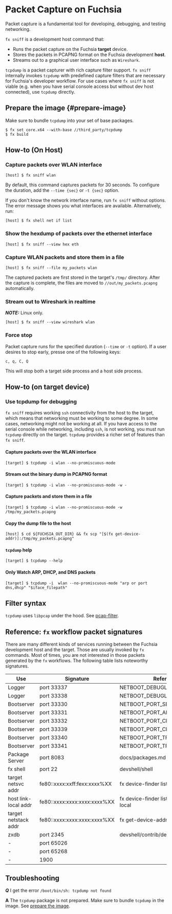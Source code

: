 # Packet Capture on Fuchsia

Packet capture is a fundamental tool for developing, debugging, and testing networking.

`fx sniff` is a development host command that:

* Runs the packet capture on the Fuchsia **target** device.
* Stores the packets in PCAPNG format on the Fuchsia development **host**.
* Streams out to a graphical user interface such as `Wireshark`.

`tcpdump` is a packet capturer with rich capture filter support. `fx sniff` internally invokes `tcpdump` with predefined capture filters that are necessary for Fuchsia's developer workflow. For use cases where `fx sniff` is not viable (e.g. when you have serial console access but without dev host connected), use `tcpdump` directly.

## Prepare the image {#prepare-image}

Make sure to bundle `tcpdump` into your set of base packages.

```shell
$ fx set core.x64 --with-base //third_party/tcpdump
$ fx build
```

## How-to (On Host)

### Capture packets over WLAN interface

```shell
[host] $ fx sniff wlan
```

By default, this command captures packets for 30 seconds. To configure the duration, add the `--time {sec}` or `-t {sec}` option.

If you don't know the network interface name, run `fx sniff` without options. The error message shows you what interfaces are available. Alternatively, run:

```shell
[host] $ fx shell net if list
```

### Show the hexdump of packets over the ethernet interface

```shell
[host] $ fx sniff --view hex eth
```

### Capture WLAN packets and store them in a file

```shell
[host] $ fx sniff --file my_packets wlan
```

The captured packets are first stored in the target's `/tmp/` directory. After the capture is complete, the files are moved to `//out/my_packets.pcapng` automatically.

### Stream out to Wireshark in realtime

**_NOTE:_** Linux only.

```shell
[host] $ fx sniff --view wireshark wlan
```

### Force stop
Packet capture runs for the specified duration (`--time` or `-t` option). If a user desires to stop early, presse one of the following keys:

```
c, q, C, Q
```
This will stop both a target side process and a host side process.

## How-to (on target device)

### Use tcpdump for debugging

`fx sniff` requires working `ssh` connectivity from the host to the target, which means that networking must be working to some degree. In some cases, networking might not be working at all. If you have access to the serial console while networking, including `ssh`, is not working, you must run `tcpdump` directly on the target. `tcpdump` provides a richer set of features than `fx sniff`.

#### Capture packets over the WLAN interface

```shell
[target] $ tcpdump -i wlan --no-promiscuous-mode
```

#### Stream out the binary dump in PCAPNG format

```shell
[target] $ tcpdump -i wlan --no-promiscuous-mode -w -
```

#### Capture packets and store them in a file

```shell
[target] $ tcpdump -i wlan --no-promiscuous-mode -w /tmp/my_packets.pcapng
```

#### Copy the dump file to the host

```shell
[host] $ cd ${FUCHSIA_OUT_DIR} && fx scp "[$(fx get-device-addr)]:/tmp/my_packets.pcapng"
```

#### `tcpdump` help

```shell
[target] $ tcpdump --help
```

#### Only Watch ARP, DHCP, and DNS packets

```shell
[target] $ tcpdump -i  wlan --no-promiscuous-mode "arp or port dns,dhcp" "$iface_filepath"
```

## Filter syntax
`tcpdump` uses `libpcap` under the hood. See [pcap-filter](https://www.tcpdump.org/manpages/pcap-filter.7.html).

## Reference: `fx` workflow packet signatures
There are many different kinds of services running between the Fuchsia
development host and the target. Those are usually invoked by `fx` commands.
Most of times, you are not interested in those packets generated by the `fx`
workflows. The following table lists noteworthy signatures.

| Use                  | Signature                    | Reference                                  |
|----------------------|------------------------------|--------------------------------------------|
| Logger               | port 33337                   | NETBOOT_DEBUGLOG_PORT_SERVER               |
| Logger               | port 33338                   | NETBOOT_DEBUGLOG_PORT_ACK                  |
| Bootserver           | port 33330                   | NETBOOT_PORT_SERVER                        |
| Bootserver           | port 33331                   | NETBOOT_PORT_ADVERT                        |
| Bootserver           | port 33332                   | NETBOOT_PORT_CMD_START                     |
| Bootserver           | port 33339                   | NETBOOT_PORT_CMD_END                       |
| Bootserver           | port 33340                   | NETBOOT_PORT_TFTP_OUTGOING                 |
| Bootserver           | port 33341                   | NETBOOT_PORT_TFTP_INCOMING                 |
| Package Server       | port 8083                    | docs/packages.md                           |
| fx shell             | port 22                      | devshell/shell                             |
| target netsvc addr   | fe80::xxxx:xxff:fexx:xxxx%XX | fx device-finder list --netboot            |
| host link-local addr | fe80::xxxx:xxxx:xxxx:xxxx%XX | fx device-finder list --ipv4=false --local |
| target netstack addr | fe80::xxxx:xxxx:xxxx:xxxx%XX | fx get-device-addr                         |
| zxdb                 | port 2345                    | devshell/contrib/debug                     |
| -                    | port 65026                   |                                            |
| -                    | port 65268                   |                                            |
| -                    | 1900                         |                                            |


## Troubleshooting

**_Q_** I get the error `/boot/bin/sh: tcpdump not found`

**A** The `tcpdump` package is not prepared. Make sure to bundle `tcpdump` in the image. See [prepare the image](#prepare-image).
